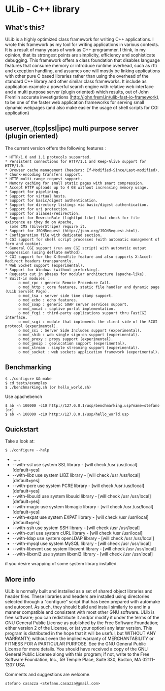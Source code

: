 ULib - C++ library
================================

What's this?
------------

ULib is a highly optimized class framework for writing C++ applications. I wrote this framework as my tool for writing applications in various contexts.
It is a result of many years of work as C++ programmer. I think, in my opinion, that its strongest points are simplicity, efficiency and sophisticate
debugging. This framework offers a class foundation that disables language features that consume memory or introduce runtime overhead, such as rtti and
exception handling, and assumes one will mostly be linking applications with other pure C based libraries rather than using the overhead of the standard
C++ library and other similar class frameworks. It include as application example a powerful search engine with relative web interface and a multi purpose
server (plugin oriented) which results, out of John Fremlin accurate investigations (http://john.freml.in/ulib-fast-io-framework), to be one of the faster
web application frameworks for serving small dynamic webpages (and also make easier the usage of shell scripts for CGI application)

userver_(tcp|ssl|ipc) multi purpose server (plugin oriented)
------------------------------------------------------------

The current version offers the following features :

    * HTTP/1.0 and 1.1 protocols supported.
    * Persistent connections for HTTP/1.1 and Keep-Alive support for HTTP/1.0.
    * Browser cache management (headers: If-Modified-Since/Last-modified).
    * Chunk-encoding transfers support.
    * HTTP multi-range request support.
    * Memory caching for small static pages with smart compression.
    * Accept HTTP uploads up to 4 GB without increasing memory usage.
    * Support for pipelining.
    * Support for virtual hosts.
    * Support for basic/digest authentication.
    * Support for directory listings via basic/digest authentication.
    * Support for uri protection.
    * Support for aliases/redirection.
    * Support for RewriteRule (lighttpd-like) that check for file existence as they do on Apache,
      some CMS (SilverStripe) require it.
    * Support for JSONRequest (http://json.org/JSONRequest.html).
    * Configuration file with dedicated section.
    * CGI support for shell script processes (with automatic management of form and cookie).
    * General CGI support (run any CGI script) with automatic output compression (using deflate method).
    * CGI support for the X-Sendfile feature and also supports X-Accel-Redirect headers transparently.
    * Web Socket support (experimental).
    * Support for Windows (without preforking).
    * Requests cut in phases for modular architecture (apache-like).
    * Built-in modules :
          o mod_rpc : generic Remote Procedure Call.
          o mod_http : core features, static file handler and dynamic page (ULib Servlet Page).
          o mod_tsa : server side time stamp support.
          o mod_echo : echo features.
          o mod_soap : generic SOAP server services support.
          o mod_nocat : captive portal implementation.
          o mod_fcgi : third-party applications support thru FastCGI interface.
          o mod_scgi : module that implements the client side of the SCGI protocol (experimental).
          o mod_ssi : Server Side Includes support (experimental).
          o mod_shib : web single sign-on support (experimental).
          o mod_proxy : proxy support (experimental).
          o mod_geoip : geolocation support (experimental).
          o mod_stream : simple streaming support (experimental).
          o mod_socket : web sockets application framework (experimental).

Benchmarking
------------

    $ ./configure && make
    $ cd tests/examples
    $ ./benchmarking.sh (or hello_world.sh)

Use apachebench

	$ ab -n 100000 -c10 http://127.0.0.1/usp/benchmarking.usp?name=stefano (or)
	$ ab -n 100000 -c10 http://127.0.0.1/usp/hello_world.usp

Quickstart
----------

Take a look at:

    $ ./configure --help
* ......
* --with-ssl              use system      SSL library - [will check /usr /usr/local] [default=yes]
* --with-libz             use system     LIBZ library - [will check /usr /usr/local] [default=yes]
* --with-pcre             use system     PCRE library - [will check /usr /usr/local] [default=yes]
* --with-libuuid          use system  libuuid library - [will check /usr /usr/local] [default=yes]
* --with-magic            use system libmagic library - [will check /usr /usr/local] [default=yes]
* --with-expat            use system    EXPAT library - [will check /usr /usr/local] [default=yes]
* --with-ssh              use system      SSH library - [will check /usr /usr/local]
* --with-curl             use system     cURL library - [will check /usr /usr/local]
* --with-ldap             use system openLDAP library - [will check /usr /usr/local]
* --with-mysql            use system    MySQL library - [will check /usr /usr/local]
* --with-libevent         use system libevent library - [will check /usr /usr/local]
* --with-libxml2          use system  libxml2 library - [will check /usr /usr/local]

if you desire wrapping of some system library installed.

More info
---------

ULib is normally built and installed as a set of shared object libraries and header files. These libraries and headers are installed using directories selected through a "configure" script that has been prepared with automake and autoconf. As such, they should build and install similarly to and in a manner compatible and consistent with most other GNU software. ULib is free software; you can redistribute it and/or modify it under the terms of the GNU General Public License as published by the Free Software Foundation; either version 2 of the License, or (at your option) any later version. This program is distributed in the hope that it will be useful, but WITHOUT ANY WARRANTY; without even the implied warranty of MERCHANTABILITY or FITNESS FOR A PARTICULAR PURPOSE. See the GNU General Public License for more details. You should have received a copy of the GNU General Public License along with this program; if not, write to the Free Software Foundation, Inc., 59 Temple Place, Suite 330, Boston, MA  02111-1307  USA

Comments and suggestions are welcome.

	stefano casazza <stefano.casazza@gmail.com>
